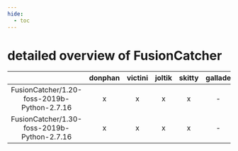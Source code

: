 ```yaml
---
hide:
  - toc
---
```


detailed overview of FusionCatcher
==================================

| |donphan|victini|joltik|skitty|gallade|accelgor|swalot|doduo|
| :---: | :---: | :---: | :---: | :---: | :---: | :---: | :---: | :---: |
|FusionCatcher/1.20-foss-2019b-Python-2.7.16|x|x|x|x|-|-|-|x|
|FusionCatcher/1.30-foss-2019b-Python-2.7.16|x|x|x|x|-|-|-|x|
